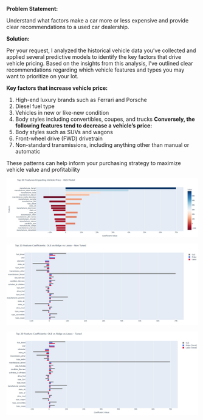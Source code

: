 **Problem Statement:**

Understand what factors make a car more or less expensive and provide clear recommendations to a used car dealership.

**Solution:**

Per your request, I analyzed the historical vehicle data you’ve collected and applied several predictive models to identify the key factors that drive vehicle pricing. Based on the insights from this analysis, I’ve outlined clear recommendations regarding which vehicle features and types you may want to prioritize on your lot.

**Key factors that increase vehicle price:**
1. High-end luxury brands such as Ferrari and Porsche
2. Diesel fuel type
3. Vehicles in new or like-new condition
4. Body styles including convertibles, coupes, and trucks
**Conversely, the following features tend to decrease a vehicle’s price:**
1. Body styles such as SUVs and wagons
2. Front-wheel drive (FWD) drivetrain
3. Non-standard transmissions, including anything other than manual or automatic

These patterns can help inform your purchasing strategy to maximize vehicle value and profitability

![alt text](images/Image1.jpg)

![alt text](images/Image2.jpg)

![alt text](images/Image3.jpg)

